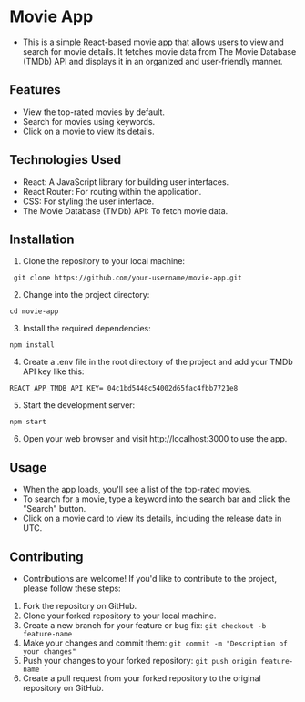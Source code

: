 # Movie App

- This is a simple React-based movie app that allows users to view and search for movie details. It fetches movie data from The Movie Database (TMDb) API and displays it in an organized and user-friendly manner.

## Features

- View the top-rated movies by default.
- Search for movies using keywords.
- Click on a movie to view its details.

## Technologies Used

- React: A JavaScript library for building user interfaces.
- React Router: For routing within the application.
- CSS: For styling the user interface.
- The Movie Database (TMDb) API: To fetch movie data.

## Installation

1. Clone the repository to your local machine:

``` git clone https://github.com/your-username/movie-app.git```

2. Change into the project directory:

``` cd movie-app ```

3. Install the required dependencies:

``` npm install ```

4. Create a .env file in the root directory of the project and add your TMDb API key like this:

```REACT_APP_TMDB_API_KEY= 04c1bd5448c54002d65fac4fbb7721e8```

5. Start the development server:

``` npm start ```

6. Open your web browser and visit http://localhost:3000 to use the app.

## Usage

- When the app loads, you'll see a list of the top-rated movies.
- To search for a movie, type a keyword into the search bar and click the "Search" button.
- Click on a movie card to view its details, including the release date in UTC.

## Contributing

- Contributions are welcome! If you'd like to contribute to the project, please follow these steps:

1. Fork the repository on GitHub.
2. Clone your forked repository to your local machine.
3. Create a new branch for your feature or bug fix: `git checkout -b feature-name`
4. Make your changes and commit them: `git commit -m "Description of your changes"`
5. Push your changes to your forked repository: `git push origin feature-name`
6. Create a pull request from your forked repository to the original repository on GitHub.
